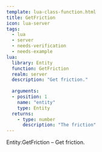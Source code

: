 ```yaml
---
template: lua-class-function.html
title: GetFriction
icon: lua-server
tags:
  - lua
  - server
  - needs-verification
  - needs-example
lua:
  library: Entity
  function: GetFriction
  realm: server
  description: "Get friction."
  
  arguments:
  - position: 1
    name: "entity"
    type: Entity
  returns:
    - type: number
      description: "The friction"
---
```


<div class="lua__search__keywords">
Entity:GetFriction &#x2013; Get friction.
</div>

